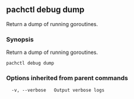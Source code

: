 ## pachctl debug dump

Return a dump of running goroutines.

### Synopsis


Return a dump of running goroutines.

```
pachctl debug dump
```

### Options inherited from parent commands

```
  -v, --verbose   Output verbose logs
```

